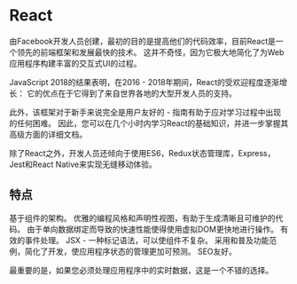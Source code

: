 # React

由Facebook开发人员创建，最初的目的是提高他们的代码效率，目前React是一个领先的前端框架和发展最快的技术。
这并不奇怪，因为它极大地简化了为Web应用程序构建丰富的交互式UI的过程。

JavaScript 2018的结果表明，在2016 - 2018年期间，React的受欢迎程度逐渐增长：
它的优点在于它得到了来自世界各地的大型开发人员的支持。

此外，该框架对于新手来说完全是用户友好的 - 指南有助于应对学习过程中出现的任何困难。
因此，您可以在几个小时内学习React的基础知识，并进一步掌握其高级方面的详细文档。

除了React之外，开发人员还倾向于使用ES6，Redux状态管理库，Express，Jest和React Native来实现无缝移动体验。

## 特点

基于组件的架构。
优雅的编程风格和声明性视图，有助于生成清晰且可维护的代码。
由于单向数据绑定而导致的快速性能使得使用虚拟DOM更快地进行操作。
有效的事件处理。
JSX - 一种标记语法，可以使组件不复杂。
采用和普及功能范例，简化了开发，使应用程序状态的管理更加可预测。
SEO友好。

最重要的是，如果您必须处理应用程序中的实时数据，这是一个不错的选择。

